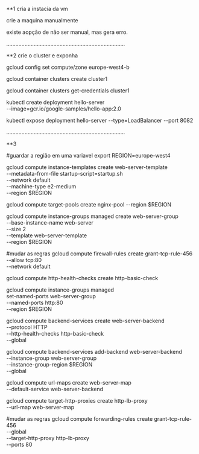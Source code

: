 **1 cria a instacia da vm 

crie a maquina manualmente 

existe aopção de não ser manual, mas gera erro. 

..............................................................................

**2 crie o cluster e exponha



gcloud config set compute/zone europe-west4-b



gcloud container clusters create cluster1



gcloud container clusters get-credentials cluster1




kubectl create deployment hello-server \
          --image=gcr.io/google-samples/hello-app:2.0







kubectl expose deployment hello-server --type=LoadBalancer --port 8082

..............................................................................


**3

#guardar a região em uma variavel
export REGION=europe-west4




gcloud compute instance-templates create web-server-template \
          --metadata-from-file startup-script=startup.sh \
          --network default \
          --machine-type e2-medium \
          --region $REGION







gcloud compute target-pools create nginx-pool --region $REGION








gcloud compute instance-groups managed create web-server-group \
--base-instance-name web-server \
--size 2 \
--template web-server-template \
--region $REGION








#mudar as regras
gcloud compute firewall-rules create grant-tcp-rule-456  \
          --allow tcp:80 \
          --network default








gcloud compute http-health-checks create http-basic-check








gcloud compute instance-groups managed \
       set-named-ports web-server-group \
       --named-ports http:80 \
       --region $REGION





gcloud compute backend-services create web-server-backend \
       --protocol HTTP \
       --http-health-checks http-basic-check \
       --global






gcloud compute backend-services add-backend web-server-backend \
       --instance-group web-server-group \
       --instance-group-region $REGION \
       --global







gcloud compute url-maps create web-server-map \
       --default-service web-server-backend







gcloud compute target-http-proxies create http-lb-proxy \
       --url-map web-server-map







#mudar as regras 
gcloud compute forwarding-rules create grant-tcp-rule-456 \
     --global \
     --target-http-proxy http-lb-proxy \
     --ports 80




